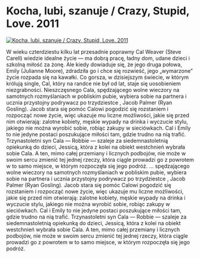 Kocha, lubi, szanuje / Crazy, Stupid, Love. 2011 
=============
[![Kocha, lubi, szanuje / Crazy, Stupid, Love. 2011 ](http://vidos.pl/images/player.gif)](http://vidos.pl/kocha-lubi-szanuje-crazy-stupid-love-2011)

 W wieku czterdziestu kilku lat przesadnie poprawny Cal Weaver (Steve Carell) wiedzie idealne życie — ma dobrą pracę, ładny dom, udane dzieci i szkolną miłość za żonę. Ale kiedy dowiaduje się, że jego druga połowa, Emily (Julianne Moore), zdradziła go i chce się rozwieść, jego „wymarzone” życie rozpada się na kawałki. Co gorsza, w dzisiejszym świecie, w którym królują single, Cal, który na randce nie był od lat, staje się uosobieniem niezgrabności. Nieszczęsnego Cala, spędzającego wolne wieczory na samotnych rozmyślaniach w pobliskim pubie, wybiera sobie na partnera i ucznia przystojny podrywacz po trzydziestce , Jacob Palmer (Ryan Gosling). Jacob stara się pomóc Calowi pogodzić się rozstaniem i rozpocząć nowe życie, więc ukazuje mu liczne możliwości, jakie się przed nim otwierają: zalotne kobiety, męskie wypady na drinka i wyczucie stylu, jakiego nie można wyrobić sobie, robiąc zakupy w sieciówkach. Cal i Emily to nie jedyne postaci poszukujące miłości tam, gdzie trudno na nią trafić. Trzynastoletni syn Cala — Robbie — szaleje za siedemnastoletnią opiekunką do dzieci, Jessicą, która z kolei na obiekt westchnień wybrała sobie Cala. A ten, mimo całej przemiany i licznych podbojów, nie może w swoim sercu zmienić tej jednej rzeczy, która ciągle prowadzi go z powrotem w to samo miejsce, w którym rozpoczęła się jego podróż.   ... spędzającego wolne wieczory na samotnych rozmyślaniach w pobliskim pubie, wybiera sobie na partnera i ucznia przystojny podrywacz po trzydziestce , Jacob Palmer (Ryan Gosling). Jacob stara się pomóc Calowi pogodzić się rozstaniem i rozpocząć nowe życie, więc ukazuje mu liczne możliwości, jakie się przed nim otwierają: zalotne kobiety, męskie wypady na drinka i wyczucie stylu, jakiego nie można wyrobić sobie, robiąc zakupy w sieciówkach. Cal i Emily to nie jedyne postaci poszukujące miłości tam, gdzie trudno na nią trafić. Trzynastoletni syn Cala — Robbie — szaleje za siedemnastoletnią opiekunką do dzieci, Jessicą, która z kolei na obiekt westchnień wybrała sobie Cala. A ten, mimo całej przemiany i licznych podbojów, nie może w swoim sercu zmienić tej jednej rzeczy, która ciągle prowadzi go z powrotem w to samo miejsce, w którym rozpoczęła się jego podróż.
